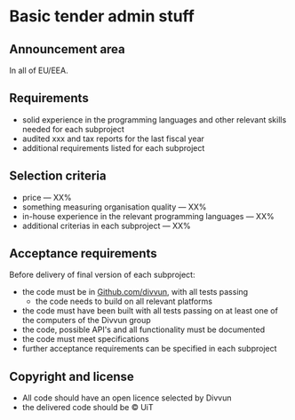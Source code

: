 # Basic tender admin stuff

## Announcement area

In all of EU/EEA.

## Requirements

* solid experience in the programming languages and other relevant skills needed for each subproject
* audited xxx and tax reports for the last fiscal year
* additional requirements listed for each subproject

## Selection criteria

* price — XX%
* something measuring organisation quality — XX%
* in-house experience in the relevant programming languages — XX%
* additional criterias in each subproject — XX%

## Acceptance requirements

Before delivery of final version of each subproject:

* the code must be in [Github.com/divvun](https://github.com/divvun), with all tests passing
    * the code needs to build on all relevant platforms
* the code must have been built with all tests passing on at least one of the computers of the Divvun group
* the code, possible API's and all functionality must be documented
* the code must meet specifications
* further acceptance requirements can be specified in each subproject

## Copyright and license

* All code should have an open licence selected by Divvun
* the delivered code should be © UiT
